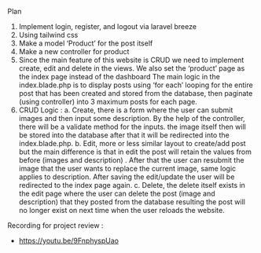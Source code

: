 Plan 
1. Implement login, register, and logout via laravel breeze
2. Using tailwind css
3. Make a model ‘Product’ for the post itself
4. Make a new controller for product 
5. Since the main feature of this website is CRUD we need to implement create, edit and delete in the views. We also set the ‘product’ page as the index page instead of the dashboard
The main logic in the index.blade.php is to display posts using ‘for each’ looping for the entire post that has been created and stored from the database, then paginate (using controller) into 3 maximum posts for each page.  
6. CRUD Logic : 
  a. Create, there is a form where the user can submit images and then input some description. By the help of the controller, there will be a validate method for the inputs. the image itself then will be stored into the database after that it will be redirected into the index.blade.php.
  b. Edit, more or less similar layout to create/add post but the main difference is that in edit the post will retain the values from before (images and description) . After that the user can resubmit the image that the user wants to replace the current image, same logic applies to description. After saving the edit/update the user will be redirected to the index page again. 
  c. Delete, the delete itself exists in the edit page where the user can delete the post (image and description) that they posted from the database resulting the post will no longer exist on next time when the user reloads the website.  



Recording for project review :
- https://youtu.be/9FnphyspUao
